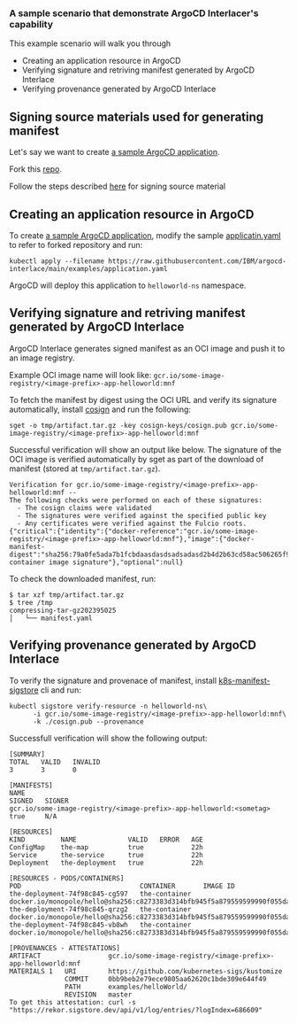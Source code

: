 ### A sample scenario that demonstrate ArgoCD Interlacer's capability 

This example scenario will walk you through 

- Creating an application resource in ArgoCD
- Verifying signature and retriving manifest generated by ArgoCD Interlace
- Verifying provenance generated by ArgoCD Interlace

## Signing source materials used for generating manifest

Let's say we want to create [a sample ArgoCD application](https://github.com/kubernetes-sigs/kustomize/tree/master/examples/helloWorld).

Fork this [repo](https://github.com/kubernetes-sigs/kustomize/tree/master/examples/helloWorld).

Follow the steps described [here](signing_source_material.md) for signing source material


## Creating an application resource in ArgoCD

To create [a sample ArgoCD application](https://github.com/kubernetes-sigs/kustomize/tree/master/examples/helloWorld), modify the sample [applicatin.yaml](https://raw.githubusercontent.com/IBM/argocd-interlace/main/examples/application.yaml) to refer to forked repository and run:

```shell
kubectl apply --filename https://raw.githubusercontent.com/IBM/argocd-interlace/main/examples/application.yaml
```
ArgoCD will deploy this application to `helloworld-ns` namespace.

## Verifying signature and retriving manifest generated by ArgoCD Interlace

ArgoCD Interlace generates signed manifest as an OCI image and push it to an image registry.

Example OCI image name will look like:  `gcr.io/some-image-registry/<image-prefix>-app-helloworld:mnf`

To fetch the manifest by digest using the OCI URL and verify its signature automatically, install [cosign](https://github.com/sigstore/cosign) and run the following:

```shell
sget -o tmp/artifact.tar.gz -key cosign-keys/cosign.pub gcr.io/some-image-registry/<image-prefix>-app-helloworld:mnf
```

Successful verification will show an output like below. The signature of the OCI image is verified automatically by sget as part of the download of manifest (stored at `tmp/artifact.tar.gz`).

```
Verification for gcr.io/some-image-registry/<image-prefix>-app-helloworld:mnf --
The following checks were performed on each of these signatures:
  - The cosign claims were validated
  - The signatures were verified against the specified public key
  - Any certificates were verified against the Fulcio roots.
{"critical":{"identity":{"docker-reference":"gcr.io/some-image-registry/<image-prefix>-app-helloworld:mnf"},"image":{"docker-manifest-digest":"sha256:79a0fe5ada7b1fcbdaasdasdsadsadasd2b4d2b63cd58ac506265f903cd19d"},"type":"cosign container image signature"},"optional":null}
```

To check the downloaded manifest, run:

```shell
$ tar xzf tmp/artifact.tar.gz
$ tree /tmp
compressing-tar-gz202395025
│   └── manifest.yaml
```

## Verifying provenance generated by ArgoCD Interlace

To verify the signature and provenace of manifest, install [k8s-manifest-sigstore](https://github.com/sigstore/k8s-manifest-sigstore) cli and run:

```
kubectl sigstore verify-resource -n helloworld-ns\
      -i gcr.io/some-image-registry/<image-prefix>-app-helloworld:mnf\
      -k ./cosign.pub --provenance
```      

Successfull verification will show the following output:
```
[SUMMARY]
TOTAL   VALID   INVALID
3       3       0

[MANIFESTS]
NAME                                                              SIGNED   SIGNER
gcr.io/some-image-registry/<image-prefix>-app-helloworld:<sometag>   true     N/A

[RESOURCES]
KIND         NAME             VALID   ERROR   AGE
ConfigMap    the-map          true            22h
Service      the-service      true            22h
Deployment   the-deployment   true            22h

[RESOURCES - PODS/CONTAINERS]
POD                              CONTAINER       IMAGE ID
the-deployment-74f98c845-cg597   the-container   docker.io/monopole/hello@sha256:c8273383d314bfb945f5a879559599990f055da92ee078bf0f960e006c8ebe8b
the-deployment-74f98c845-qrzg2   the-container   docker.io/monopole/hello@sha256:c8273383d314bfb945f5a879559599990f055da92ee078bf0f960e006c8ebe8b
the-deployment-74f98c845-vb8wh   the-container   docker.io/monopole/hello@sha256:c8273383d314bfb945f5a879559599990f055da92ee078bf0f960e006c8ebe8b 

[PROVENANCES - ATTESTATIONS]
ARTIFACT                 gcr.io/some-image-registry/<image-prefix>-app-helloworld:mnf
MATERIALS 1   URI        https://github.com/kubernetes-sigs/kustomize
              COMMIT     0bb9beb2e79ece9805aa62620c1bde309e644f49
              PATH       examples/helloWorld/
              REVISION   master
To get this attestation: curl -s "https://rekor.sigstore.dev/api/v1/log/entries/?logIndex=686609"

```
